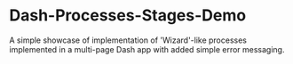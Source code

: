 # Dash-Processes-Stages-Demo

A simple showcase of implementation of 'Wizard'-like processes implemented in a multi-page Dash app with added simple error messaging.
